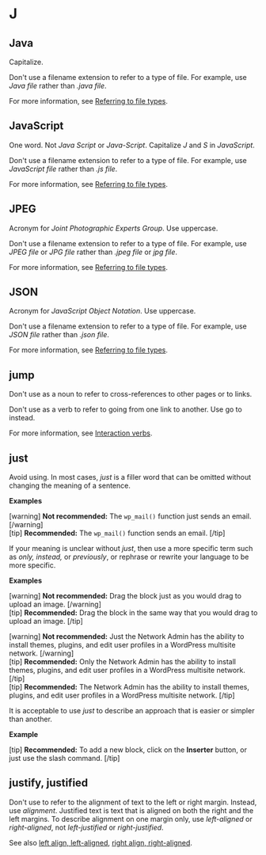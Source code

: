 # J

## Java

Capitalize.

Don't use a filename extension to refer to a type of file. For example, use *Java file* rather than *.java file*.

For more information, see [Referring to file types](https://make.wordpress.org/docs/style-guide/formatting/filenames/#referring-to-file-types).

## JavaScript

One word. Not *Java Script* or *Java-Script*. Capitalize *J* and *S* in *JavaScript*.

Don't use a filename extension to refer to a type of file. For example, use *JavaScript file* rather than *.js file*.

For more information, see [Referring to file types](https://make.wordpress.org/docs/style-guide/formatting/filenames/#referring-to-file-types).

## JPEG

Acronym for *Joint Photographic Experts Group*. Use uppercase.

Don't use a filename extension to refer to a type of file. For example, use *JPEG file* or *JPG file* rather than *.jpeg file* or *jpg file*.

For more information, see [Referring to file types](https://make.wordpress.org/docs/style-guide/formatting/filenames/#referring-to-file-types).

## JSON

Acronym for *JavaScript Object Notation*. Use uppercase.

Don't use a filename extension to refer to a type of file. For example, use *JSON file* rather than *.json file*.

For more information, see [Referring to file types](https://make.wordpress.org/docs/style-guide/formatting/filenames/#referring-to-file-types).

## jump

Don't use as a noun to refer to cross-references to other pages or to links.

Don't use as a verb to refer to going from one link to another. Use go to instead.

For more information, see [Interaction verbs](https://make.wordpress.org/docs/style-guide/developer-content/ui-elements/#interaction-verbs).

## just

Avoid using. In most cases, *just* is a filler word that can be omitted without changing the meaning of a sentence.

**Examples**  

[warning] **Not recommended:** The `wp_mail()` function just sends an email. [/warning]  
[tip] **Recommended:** The `wp_mail()` function sends an email. [/tip]  

If your meaning is unclear without *just*, then use a more specific term such as *only, instead,* or *previously*, or rephrase or rewrite your language to be more specific.

**Examples**  

[warning] **Not recommended:** Drag the block just as you would drag to upload an image. [/warning]  
[tip] **Recommended:** Drag the block in the same way that you would drag to upload an image. [/tip]  

[warning] **Not recommended:** Just the Network Admin has the ability to install themes, plugins, and edit user profiles in a WordPress multisite network. [/warning]  
[tip] **Recommended:** Only the Network Admin has the ability to install themes, plugins, and edit user profiles in a WordPress multisite network. [/tip]  
[tip] **Recommended:** The Network Admin has the ability to install themes, plugins, and edit user profiles in a WordPress multisite network. [/tip]  

It is acceptable to use *just* to describe an approach that is easier or simpler than another.

**Example**  

[tip] **Recommended:** To add a new block, click on the **Inserter** button, or just use the slash command. [/tip]  

## justify, justified

Don't use to refer to the alignment of text to the left or right margin. Instead, use *alignment*. Justified text is text that is aligned on both the right and the left margins. To describe alignment on one margin only, use *left-aligned* or *right-aligned*, not *left-justified* or *right-justified*.

See also [left align, left-aligned](https://make.wordpress.org/docs/style-guide/word-list/l/#left-align-left-aligned), [right align, right-aligned](https://make.wordpress.org/docs/style-guide/word-list/r/#right-align-right-aligned).
